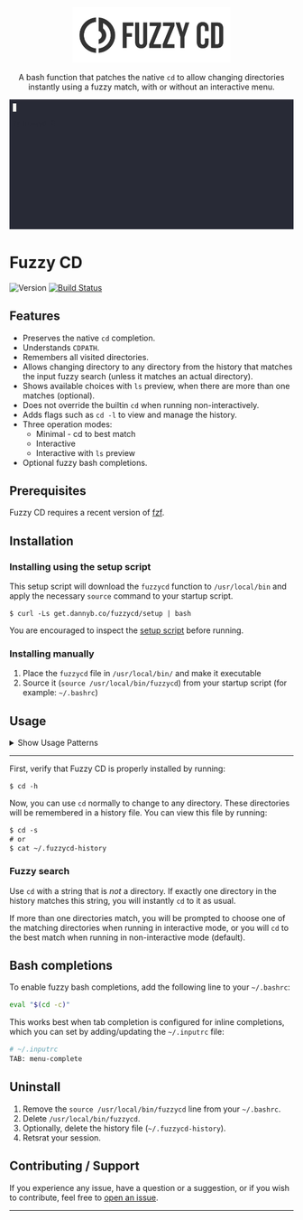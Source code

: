 <div align='center'>
<img src='logo/logo-full.png' width=280>

A bash function that patches the native `cd` to allow changing directories
instantly using a fuzzy match, with or without an interactive menu.

![](/demo/cast.gif)

</div>

# Fuzzy CD

![Version](https://img.shields.io/badge/version-0.2.3-blue.svg)
[![Build Status](https://github.com/DannyBen/fuzzycd/workflows/Test/badge.svg)](https://github.com/DannyBen/fuzzycd/actions?query=workflow%3ATest)

## Features

- Preserves the native `cd` completion.
- Understands `CDPATH`.
- Remembers all visited directories.
- Allows changing directory to any directory from the history that matches the
  input fuzzy search (unless it matches an actual directory).
- Shows available choices with `ls` preview, when there are more than one
  matches (optional).
- Does not override the builtin `cd` when running non-interactively.
- Adds flags such as `cd -l` to view and manage the history.
- Three operation modes:
  - Minimal - cd to best match
  - Interactive
  - Interactive with `ls` preview
- Optional fuzzy bash completions.

## Prerequisites

Fuzzy CD requires a recent version of [fzf].


## Installation

### Installing using the setup script

This setup script will download the `fuzzycd` function to `/usr/local/bin` and
apply the necessary `source` command to your startup script.

```shell
$ curl -Ls get.dannyb.co/fuzzycd/setup | bash
```

You are encouraged to inspect the [setup script](setup) before running.

### Installing manually

1. Place the `fuzzycd` file in `/usr/local/bin/` and make it executable
2. Source it (`source /usr/local/bin/fuzzycd`) from your startup script (for example: `~/.bashrc`)


## Usage


<details>
  <summary>Show Usage Patterns</summary>

  ```
  $ cd -h
  Usage:
    cd DIR       change working directory
    cd SEARCH    change working directory or show selection menu
    cd -l        list history with fzf
    cd -e        edit history file
    cd -s        show history file
    cd -d [DIR]  delete current or specified directory from history
    cd -c        show completions function [usage: eval "$(cd -c)"]
    cd -v        show version
    cd -h        show this help

  Environment Variables:
    FUZZYCD_HISTORY_FILE
      Path to history file (default: ~/.fuzzycd-history)

    FUZZYCD_MODE
      Set operation mode (one of: m, i, p)
        m = minimal, non interactive, always cd to best match (default)
        i = interactive when needed, no preview
        p = interactive when needed, with ls preview

    FUZZYCD_COMPLETIONS_COUNT
      Maximum number of suggestions to show in bash completions
      (default: 10)

  Interactive Keyboard Bindings:
    Del
      Delete selected directory from history
  ```

</details>

---


First, verify that Fuzzy CD is properly installed by running:

```shell
$ cd -h
```

Now, you can use `cd` normally to change to any directory. These directories
will be remembered in a history file. You can view this file by running:

```shell
$ cd -s
# or
$ cat ~/.fuzzycd-history
```

### Fuzzy search

Use `cd` with a string that is *not* a directory. If exactly one directory in
the history matches this string, you will instantly `cd` to it as usual.

If more than one directories match, you will be prompted to choose one of the
matching directories when running in interactive mode, or you will
`cd` to the best match when running in non-interactive mode (default).


## Bash completions

To enable fuzzy bash completions, add the following line to your `~/.bashrc`:

```bash
eval "$(cd -c)"
```

This works best when tab completion is configured for inline completions, which
you can set by adding/updating the `~/.inputrc` file:

```bash
# ~/.inputrc
TAB: menu-complete
```

## Uninstall

1. Remove the `source /usr/local/bin/fuzzycd` line from your `~/.bashrc`.
2. Delete `/usr/local/bin/fuzzycd`.
3. Optionally, delete the history file (`~/.fuzzycd-history`).
4. Retsrat your session.


## Contributing / Support

If you experience any issue, have a question or a suggestion, or if you wish
to contribute, feel free to [open an issue][issues].

---

[issues]: https://github.com/DannyBen/fuzzycd/issues
[fzf]: https://github.com/junegunn/fzf
